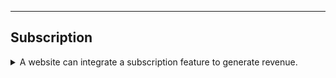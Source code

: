



---
## Subscription

<details>
<summary>
A website can integrate a subscription feature to generate revenue.
</summary>

### Overview
FormCms integrates Stripe to ensure secure payments. FormCms does not store any credit card information; it only uses the Stripe subscription ID to query subscription status.
Admins and users can visit the Stripe website to view transactions and logs.

### Register Stripe Developer Account and Obtain Keys
Follow the Stripe documentation to obtain the Stripe Publishable Key and Secret Key.
Add these keys to the `appSettings.json` file as follows:
```json
"Stripe": {
"SecretKey": "sk_***",
"PublishableKey": "pk_***"
}
```

### Set the Access Level
For the online course demo system at https://fluent-cms-admin.azurewebsites.net/, each course may include multiple lessons.
The course video serves as an introduction, and the first lesson of a course is free. When users attempt to access further lessons, they are restricted and prompted by FormCms to subscribe.

To implement this, add an `accessLevel` field to the `lesson` entity.
Then, include a condition `accessLevel:{lte: $access_level}` in the query to provide data for the Lesson Page:
```graphql
query lesson($lesson_id:Int, $access_level:Int){
lesson(idSet:[$lesson_id],
accessLevel:{lte: $access_level}
){
id, name, description, introduction, accessLevel
}
```

### The Subscription Page
When an unpaid user attempts to access restricted content (requiring a subscription), FormCms redirects them to the Stripe website for payment.
After payment, users can view their subscription status in the user portal.
</details>